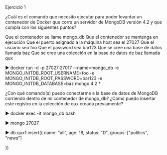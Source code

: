 Ejercicio 1

¿Cuál es el comando que necesito ejecutar para poder levantar un contenedor de Docker que corra un servidor de 
MongoDB versión 4.2 y que cumpla con los siguientes puntos?

Que el contenedor se llame mongo_db
Que el contenedor se mantenga en ejecución
Que el puerto asignado a la máquina host sea el 27027
Que el usuario sea foo
Que el password sea bar123
Que se cree una base de datos llamada baz
Que se cree una colección en la base de datos de baz llamada qux

► docker run -d -p 27027:27017 --name=mongo_db -e MONGO_INITDB_ROOT_USERNAME=foo -e MONGO_INITDB_ROOT_PASSWORD=bar123 -e MONGO_INITDB_DATABASE=baz mongo:4.2 *

¿Con qué comando(s) puedo conectarme a la base de datos de MongoDB corriendo dentro de mi contenedor de mongo_db?
¿Cómo puedo insertar este registro en la colección de qux creada previamente?

► docker exec -it mongo_db bash

► mongo 27027

► db.qux1.insert({
    name: "all",
    age: 18,
    status: "D",
    groups: ["politics", "news"]
    
  })




